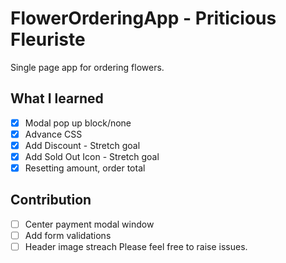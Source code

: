 # FlowerOrderingApp - Priticious Fleuriste

Single page app for ordering flowers.

## What I learned
- [X] Modal pop up block/none
- [X] Advance CSS
- [X] Add Discount - Stretch goal
- [X] Add Sold Out Icon - Stretch goal
- [X] Resetting amount, order total

## Contribution
- [ ] Center payment modal window
- [ ] Add form validations
- [ ] Header image streach 
Please feel free to raise issues.
